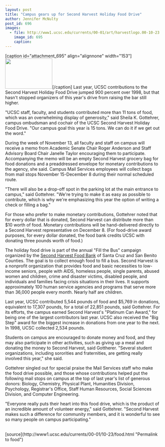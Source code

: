 ```yaml
---
layout: post
title: "Campus gears up for Second Harvest Holiday Food Drive"
author: Jennifer McNulty
post_id: 696
images:
  - file: http://www1.ucsc.edu/currents/00-01/art/harvestlogo.00-10-23.jpg
    image_id: 695
    caption: 
---
```


[caption id="attachment_695" align="alignnone" width="153"]<a href="http://localhost/mysite/wp-content/uploads/2000/10/harvestlogo.00-10-23.jpg"><img class="size-full wp-image-695" src="http://localhost/mysite/wp-content/uploads/2000/10/harvestlogo.00-10-23.jpg" alt="" width="153" height="98" /></a>[/caption]
Last year, UCSC contributions to the Second Harvest Holiday Food Drive jumped 900 percent over 1998, but that hasn't stopped organizers of this year's drive from raising the bar still higher.
<p>
  "UCSC staff, faculty, and students contributed more than 11 tons of food, which was an overwhelming display of generosity," said Sheila K. Gottehrer, campus ombudsman and cochair of the UCSC Second Harvest Holiday Food Drive. "Our campus goal this year is 15 tons. We can do it if we get out the word."
</p>
<p>
  During the week of November 13, all faculty and staff on campus will receive a memo from Academic Senate Chair Roger Anderson and Staff Advisory Board Chair Janelle Taylor encouraging them to participate. Accompanying the memo will be an empty Second Harvest grocery bag for food donations and a preaddressed envelope for monetary contributions to the agency, she said. Campus Mail Services employees will collect bags from mail stops November 15-December 8 during their normal scheduled route.
</p>
<p>
  "There will also be a drop-off spot in the parking lot at the main entrance to campus," said Gottehrer. "We're trying to make it as easy as possible to contribute, which is why we're emphasizing this year the option of writing a check or filling a bag."
</p>
<p>
  For those who prefer to make monetary contributions, Gottehrer noted that for every dollar that is donated, Second Harvest can distribute more than $10 worth of food. Monetary contributions will be hand-delivered directly to a Second Harvest representative on December 8. (For food-drive award purposes, for every dollar donated, the food bank credits UCSC with donating three pounds worth of food.)
</p>
<p>
  The holiday food drive is part of the annual "Fill the Bus" campaign organized by the <a href="http://www.thefoodbank.org/">Second Harvest Food Bank</a> of Santa Cruz and San Benito Counties. The goal is to collect enough food to fill a bus. Second Harvest is a nonprofit organization that provides food and basic necessities to low-income seniors, people with AIDS, homeless people, single parents, abused women and children, crime and disaster victims, disabled people, and individuals and families facing crisis situations in their lives. It supports approximately 100 human service agencies and programs that serve more than 36,000 people every month. Nearly half are children.
</p>
<p>
  Last year, UCSC contributed 5,544 pounds of food and $5,769 in donations, equivalent to 17,307 pounds, for a total of 22,851 pounds, said Gottehrer. For its efforts, the campus earned Second Harvest's "Platinum Can Award," for being one of the largest contributors last year. UCSC also received the "Big Step" award for the biggest increase in donations from one year to the next. In 1998, UCSC collected 2,534 pounds.
</p>
<p>
  Students on campus are encouraged to donate money and food, and they may also participate in other activities, such as giving up a meal and donating the money to Second Harvest, said Gottherer. "Several student organizations, including sororities and fraternities, are getting really involved this year," she said.
</p>
<p>
  Gottehrer singled out for special praise the Mail Services staff who make the food drive possible, and those whose contributions helped put the following mail stops on campus at the top of last year's list of generous donors: Biology, Chemistry, Physical Plant, Humanities Division, Psychology, Registrar's Office, Staff Human Resources, Social Sciences Division, and Computer Engineering.
</p>
<p>
  "Everyone really puts their heart into this food drive, which is the product of an incredible amount of volunteer energy," said Gottehrer. "Second Harvest makes such a difference for community members, and it is wonderful to see so many people on campus participating."<br>
  <br>

</p>
[source](http://www1.ucsc.edu/currents/00-01/10-23/food.html "Permalink to food")
